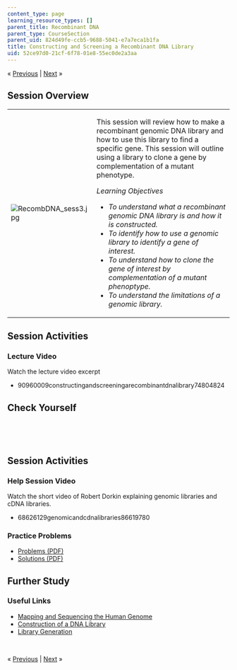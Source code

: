 ```yaml
---
content_type: page
learning_resource_types: []
parent_title: Recombinant DNA
parent_type: CourseSection
parent_uid: 824d49fe-ccb5-9688-5041-e7a7eca1b1fa
title: Constructing and Screening a Recombinant DNA Library
uid: 52ce97d0-21cf-6f78-01e8-55ec0de2a3aa
---
```

<p class="sc_nav">&laquo; <a class="sc_prev" href="./resolveuid/48a4a3326cd90d0e1436d2c0b4637e30">Previous</a> | <a class="sc_next" href="./resolveuid/ea56404f54a87d1d4cf21c7a12786b51">Next</a> &raquo;</p> <h2 class="subhead">Session Overview</h2> <table class="sc_overview">     <tbody>         <tr>             <td><img src="./resolveuid/6452a408ad9766fd0f23f512cbfc2e8a" alt="RecombDNA_sess3.jpg" /></td>             <td><p>This session will review how to make a recombinant genomic DNA library and how to use this library to find a specific gene. This session will outline using a library to clone a gene by complementation of a mutant phenotype.</p>             <p><em>Learning Objectives</em></p>             <ul class="arrow">                 <li><em>To understand what a recombinant genomic DNA library is and how it is constructed.</em></li>                 <li><em>To identify how to use a genomic library to identify a gene of interest.</em></li>                 <li><em>To understand how to clone the gene of interest by complementation of a mutant phenoptype.</em></li>                 <li><em>To understand the limitations of a genomic library. </em></li>             </ul></td>         </tr>     </tbody> </table> <h2 class="subhead">Session Activities</h2> <h3 class="subsubhead">Lecture Video</h3> <p>Watch the lecture video excerpt</p> <ul class="arrow">     <li>90960009constructingandscreeningarecombinantdnalibrary74804824</li> </ul> <h2 class="subhead">Check Yourself</h2> <div id="quizArea">&nbsp;</div> <script type="text/javascript" src="/scripts/jquery-1.3.2.min.js"></script> <script type="text/javascript" src="/scripts/jQuizMe-uncompressed.js"></script> <script type="text/javascript">
// There was an extra comma at the end of multiList array.
$( function($){
	var quizMulti = {
    multiList: [
	{
        ques: 'Put the following steps in the appropriate order for constructing a genomic library:<ol type="a"><li>Ligate the vector and insert DNA together using DNA ligase.</li><li>Isolate genomic DNA from organism.</li><li>Transform a population of host cells (E. coli).</li><li>Cut both the genomic DNA and the chosen vector with the same restriction enzyme(s).</li><li>Plate the transformed cells onto selective media.</li></ol>',
        ans: "b-d-a-c-e",
        ansSel: ["a-b-c-d-e", "b-a-d-c-e", "c-e-a-b-d", "d-a-c-b-e"],
        ansInfo: ""
    },
	{
        ques: 'You plan to create an E. Coli genomic DNA library and clone a gene for arginine synthesis (the ARG1 gene) by complementation of a mutant phenotype. Which of the following statements is true?<ol type="a"><li>You would isolate genomic DNA from a wild type cell.</li><li>You would isolate genomic DNA from an ARG1- mutant cell.</li><li>You would transform a population of wild type host cells.</li><li>You would transform a population of ARG1- mutant cells.</li><li>You would plate the transformed cells onto media with ampicillin.</li><li>You would plate the transformed cells onto media without arginine.</li></ol>',
        ans: "a, d, f",
        ansSel: ["All of these statements are true", "b, c, f", "b, c, e", "a, d, e"],
        ansInfo: ""
    }]
	};
	var options = {
		allRandom: false,
		Random: false,
		help: "",
		showHTML: false,
		animationType: 0,
		showWrongAns: true,
		title: "Concept test 1",	 
};
$("#quizArea").jQuizMe(quizMulti, options);
});
</script> <p>&nbsp;</p> <h2 class="subhead">Session Activities</h2> <h3 class="subsubhead">Help Session Video</h3> <p>Watch the short video of Robert Dorkin explaining genomic libraries and cDNA libraries.</p> <ul class="arrow">     <li>68626129genomicandcdnalibraries86619780</li> </ul> <h3 class="subsubhead">Practice Problems</h3> <ul class="arrow">     <li><a href="./resolveuid/2fc4084167849d6d0ffb11312ffdb5c5">Problems (PDF)</a></li>     <li><a href="./resolveuid/496c855e659300c14db8e842939ca55d">Solutions (PDF)</a></li> </ul> <h2 class="subhead">Further Study</h2> <h3 class="subsubhead">Useful Links</h3> <ul class="arrow">     <li><a href="http://www.ornl.gov/sci/techresources/Human_Genome/publicat/primer/prim2.html">Mapping and Sequencing the Human Genome</a></li>     <li><a href="http://www.sumanasinc.com/webcontent/animations/content/dnalibrary.html">Construction of a DNA Library</a></li>     <li><a href="http://openwetware.org/wiki/Library_Generation">Library Generation</a></li> </ul> <p>&nbsp;</p> <p class="sc_nav_bottom">&laquo; <a class="sc_prev" href="./resolveuid/48a4a3326cd90d0e1436d2c0b4637e30">Previous</a> | <a class="sc_next" href="./resolveuid/ea56404f54a87d1d4cf21c7a12786b51">Next</a> &raquo;</p>